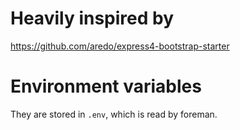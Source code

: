 # Heavily inspired by

https://github.com/aredo/express4-bootstrap-starter

# Environment variables

They are stored in `.env`, which is read by foreman.
